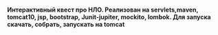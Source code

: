 #### Интерактивный квест про НЛО. Реализован на servlets,maven, tomcat10, jsp, bootstrap, Junit-jupiter, mockito, lombok. Для запуска скачать, собрать, запускать на tomcat
